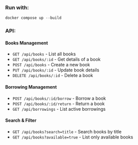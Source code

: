 ### Run with:
```powershell
docker compose up --build
```

### API:

#### **Books Management**
- `GET /api/books` - List all books
- `GET /api/books/:id` - Get details of a book
- `POST /api/books` - Create a new book
- `PUT /api/books/:id` - Update book details
- `DELETE /api/books/:id` - Delete a book

#### **Borrowing Management**
- `POST /api/books/:id/borrow` - Borrow a book
- `POST /api/books/:id/return` - Return a book
- `GET /api/borrowings` - List active borrowings

#### **Search & Filter**
- `GET /api/books?search=title` - Search books by title
- `GET /api/books?available=true` - List only available books